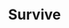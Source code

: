---
title: "Survive"
summary: "Four piece synthesizer based band from Austin, Texas."
image: "survive.jpg"
---